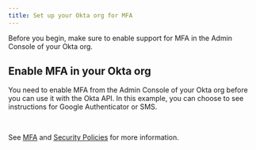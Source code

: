 ```yaml
---
title: Set up your Okta org for MFA
---
```


Before you begin, make sure to enable support for MFA in the Admin Console of your Okta org.

## Enable MFA in your Okta org

You need to enable MFA from the Admin Console of your Okta org before you can use it with the Okta API. In this example, you can choose to see instructions for Google Authenticator or SMS.

<StackSelector snippet="enablemfa" />

<br/>

See [MFA](https://help.okta.com/okta_help.htm?id=ext_MFA) and [Security Policies](https://help.okta.com/okta_help.htm?id=Security_Policies) for more information.

<NextSectionLink/>
